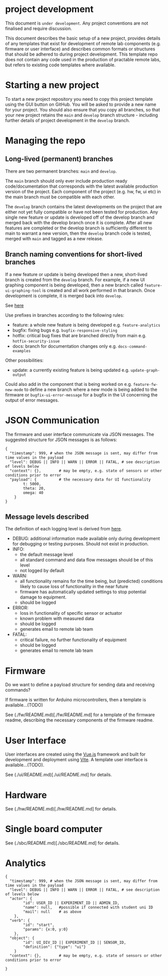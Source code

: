 # project development

This document is `under development`. Any project conventions are not finalised and require discussion.

This document describes the basic setup of a new project, provides details of any templates that exist for development of remote lab components (e.g. firmware or user interface) and describes common formats or structures that should be adhered to during project development. This template repo does not contain any code used in the production of practable remote labs, but refers to existing code templates where available.

# Starting a new project

To start a new project repository you need to copy this project template using the GUI button on GitHub. You will be asked to provide a new name for your project. You should also ensure that you copy all branches, so that your new project retains the `main` and `develop` branch structure - including further details of project development in the `develop` branch.

# Managing the repo

## Long-lived (permanent) branches

There are two permanent branches: `main` and `develop`.

The `main` branch should only ever include production ready code/documentation that corresponds with the latest available production version of the project. Each component of the project (e.g. hw, fw, ui etc) in the main branch must be compatible with each other.

The `develop` branch contains the latest developments on the project that are either not yet fully compatible or have not been tested for production. Any single new feature or update is developed off of the develop branch and merged back with the develop branch once it is complete. After all new features are completed or the develop branch is sufficiently different to main to warrant a new version, then the `develop` branch code is tested, merged with `main` and tagged as a new release.

## Branch naming conventions for short-lived branches

If a new feature or update is being developed then a new, short-lived branch is created from the `develop` branch. For example, if a new UI graphing component is being developed, then a new branch called `feature-ui-graphing-tool` is created and all work performed in that branch. Once development is complete, it is merged back into `develop`.

See [here](https://medium.com/@abhay.pixolo/naming-conventions-for-git-branches-a-cheatsheet-8549feca2534)

Use prefixes in branches according to the following rules:

- feature: a whole new feature is being developed e.g. `feature-analytics`
- bugfix: fixing bugs e.g. `bugfix-responsive-styling`
- hotfix: critical bug fixes that are branched directly from main e.g. `hotfix-security-issue`
- docs: branch for documentation changes only e.g. `docs-command-examples`

Other possibilities:

- update: a currently existing feature is being updated e.g. `update-graph-output`

Could also add in the component that is being worked on e.g. `feature-fw-new-mode` to define a new branch where a new mode is being added to the firmware or `bugfix-ui-error-message` for a bugfix in the UI concerning the output of error messages.

# JSON Communication

The firmware and user interface communicate via JSON messages. The suggested structure for JSON messages is as follows:

```
{
  "timestamp": 999,	# when the JSON message is sent, may differ from time values in the payload
  "level": DEBUG || INFO || WARN || ERROR || FATAL,	# see description of levels below
  "context": {},		# may be empty, e.g. state of sensors or other conditions prior to error 
  "payload": {			# the necessary data for UI functionality
  		t: 5000,
  		theta: 20,
  		omega: 40
  	}
}
```

## Message levels described

The definition of each logging level is derived from [here](https://betterstack.com/community/guides/logging/log-levels-explained/).

- DEBUG: additional information made available only during development for debugging or testing purposes. Should not exist in production.
- INFO: 
  - the default message level
  - all standard command and data flow messages should be of this level
  - not logged by default
- WARN: 
  - all functionality remains for the time being, but (predicted) conditions likely to cause loss of functionality in the near future 
  - firmware has automatically updated settings to stop potential damage to equipment.
  - should be logged 
- ERROR: 
  - loss in functionality of specific sensor or actuator
  - known problem with measured data
  - should be logged
  - generates email to remote lab team
- FATAL: 
  - critical failure, no further functionality of equipment
  - should be logged
  - generates email to remote lab team


# Firmware

Do we want to define a payload structure for sending data and receiving commands?

If firmware is written for Arduino microcontrollers, then a template is available...(TODO)

See (./fw/README.md)[./fw/README.md] for a template of the firmware readme, describing the necessary components of the firmware readme.

# User Interface

User interfaces are created using the [Vue.js](https://vuejs.org/) framework and built for development and deployment using [Vite](https://vitejs.dev/). A template user interface is available...(TODO).

See (./ui/README.md)[./ui/README.md] for details.

# Hardware

See (./hw/README.md)[./hw/README.md] for details.

# Single board computer

See (./sbc/README.md)[./sbc/README.md] for details.

# Analytics

```
{
  "timestamp": 999,	# when the JSON message is sent, may differ from time values in the payload
  "level": DEBUG || INFO || WARN || ERROR || FATAL,	# see description of levels below
  "actor": {
  		"id": USER_ID || EXPERIMENT_ID || ADMIN_ID,
  		"name": null,	#possible if connected with student uni ID
  		"mail": null	# as above
  	},
  "verb": {
  		"id": "start",
  		"params": {x:0, y:0}
  	},
  "object": {
  		"id": UI_DIV_ID || EXPERIMENT_ID || SENSOR_ID,
  		"definition": {"type": "ui"}
  	}
  "context": {},		# may be empty, e.g. state of sensors or other conditions prior to error 
  
}
```


